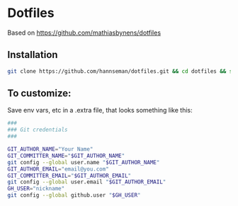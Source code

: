 # Dotfiles
Based on https://github.com/mathiasbynens/dotfiles

## Installation
```bash
git clone https://github.com/hannseman/dotfiles.git && cd dotfiles && source bootstrap.sh
```

## To customize:

Save env vars, etc in a .extra file, that looks something like this:

```bash
###
### Git credentials
###

GIT_AUTHOR_NAME="Your Name"
GIT_COMMITTER_NAME="$GIT_AUTHOR_NAME"
git config --global user.name "$GIT_AUTHOR_NAME"
GIT_AUTHOR_EMAIL="email@you.com"
GIT_COMMITTER_EMAIL="$GIT_AUTHOR_EMAIL"
git config --global user.email "$GIT_AUTHOR_EMAIL"
GH_USER="nickname"
git config --global github.user "$GH_USER"
```
